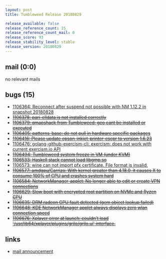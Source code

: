 ```yaml
---
layout: post
title: Tumbleweed Release 20180829

release_available: false
release_reference_count: 15
release_reference_count_mail: 0
release_score: 93
release_stability_level: stable
release_version: 20180829
---
```


## mail (0:0)

no relevant mails

## bugs (15)

<!--more-->

- [1106364: Reconnect after suspend not possible with NM 1.12.2 in snapshot 20180828](https://bugzilla.opensuse.org/show_bug.cgi?id=1106364)
- ~~[1106378: pari-elldata is not installed correctly](https://bugzilla.opensuse.org/show_bug.cgi?id=1106378)~~
- ~~[1106379: qmapshack from Tumbleweed: geo cant be installed or executed](https://bugzilla.opensuse.org/show_bug.cgi?id=1106379)~~
- ~~[1106405: patterns-base: do not pull in hardware specific packages](https://bugzilla.opensuse.org/show_bug.cgi?id=1106405)~~
- ~~[1106416: Please update epson-inkjet-printer-escpr to version 1.6.23](https://bugzilla.opensuse.org/show_bug.cgi?id=1106416)~~
- [1106476: golang-github-exercism-cli: exercism: does not work with current exercism.io API](https://bugzilla.opensuse.org/show_bug.cgi?id=1106476)
- ~~[1106494: Tumbleweed system freeze in VM (under KVM)](https://bugzilla.opensuse.org/show_bug.cgi?id=1106494)~~
- ~~[1106533: Haskell stack cannot load libgmp.so](https://bugzilla.opensuse.org/show_bug.cgi?id=1106533)~~
- [1106573: wine can not import pfx certificate. File format is invalid.](https://bugzilla.opensuse.org/show_bug.cgi?id=1106573)
- ~~[1106577: amdgpu/Carrizo: With kernel greater than 4.18.0, it causes X to consume 100% of CPU and crashes system hard](https://bugzilla.opensuse.org/show_bug.cgi?id=1106577)~~
- ~~[1106584: NetworkManager-applet: No longer able to edit or create VPN connections](https://bugzilla.opensuse.org/show_bug.cgi?id=1106584)~~
- ~~[1106629: Slow boot with encrypted root partition on NVMe and Ryzen CPU](https://bugzilla.opensuse.org/show_bug.cgi?id=1106629)~~
- ~~[1106635: DRM radeon GPU fault detected (gem object lookup failed)](https://bugzilla.opensuse.org/show_bug.cgi?id=1106635)~~
- ~~[1106648: KDE NetworkManager applet always displays zero wlan connection speed](https://bugzilla.opensuse.org/show_bug.cgi?id=1106648)~~
- ~~[1106676: Xplayer error at launch: couldn't load '/usr/lib64/xplayer/plugins/grilo/grilo.ui' interface.](https://bugzilla.opensuse.org/show_bug.cgi?id=1106676)~~



## links

- [mail announcement](https://lists.opensuse.org/opensuse-factory/2018-08/msg00358.html)
